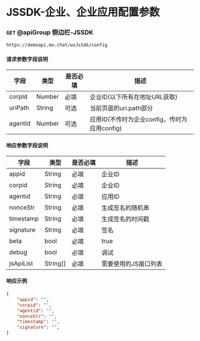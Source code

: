 # JSSDK-企业、企业应用配置参数
### `GET`  @apiGroup 侧边栏-JSSDK
```
https://demoapi.mo.chat/wxJsSdk/config
```

#### 请求参数字段说明

| 字段  | 类型 | 是否必填 | 描述|
| ------------- | ------------- | ------------------ | ------------------ |
| corpId  | Number  | 必填 | 企业ID(以下所有在地址URL获取) |
| uriPath  | String  | 可选 | 当前页面的uri.path部分 |
| agentId  | Number  | 可选 | 应用ID(不传时为企业config，传时为应用config) |

#### 响应参数字段说明

| 字段  | 类型 | 是否必填 | 描述|
| ------------- | ------------- | ------------------ | ------------------ |
| appid  | String  | 必填 | 企业ID |
| corpid  | String  | 必填 | 企业ID |
| agentid  | String  | 必填 | 应用ID |
| nonceStr  | String  | 必填 | 生成签名的随机串 |
| timestamp  | String  | 必填 | 生成签名的时间戳 |
| signature  | String  | 必填 | 签名 |
| beta  | bool  | 必填 | true |
| debug  | bool  | 必填 | 调试 |
| jsApiList  | String[]  | 必填 | 需要使用的JS接口列表 |


#### 响应示例

```json
{
    "appid": "",
    "corpid": "",
    "agentid": "",
    "nonceStr": "",
    "timestamp": "",
    "signature": "",
}
```